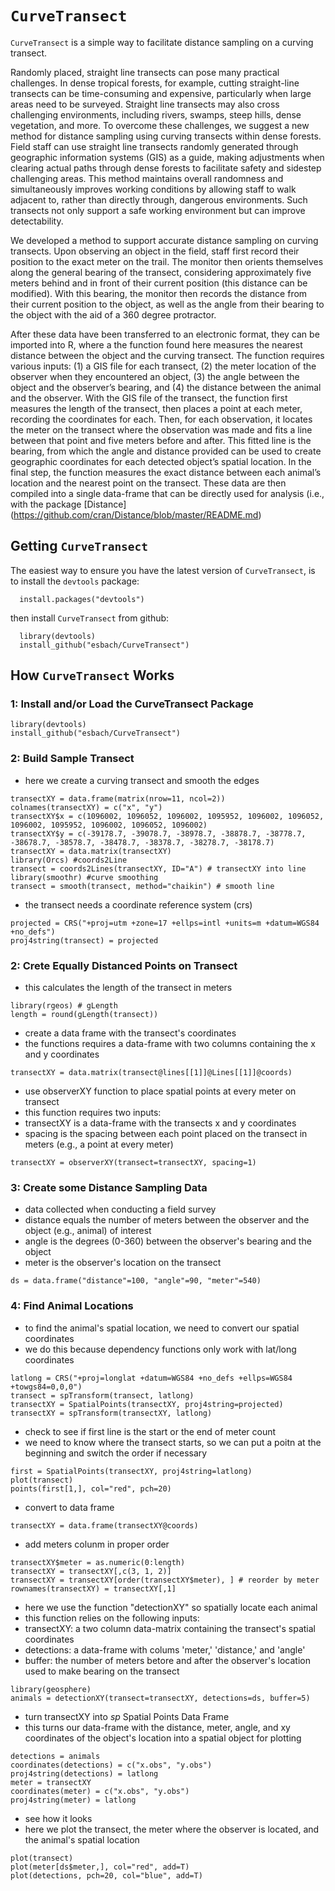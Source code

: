 # `CurveTransect`
`CurveTransect` is a simple way to facilitate distance sampling on a curving transect. 

Randomly placed, straight line transects can pose many practical challenges. In dense tropical forests, for example, cutting straight-line transects can be time-consuming and expensive, particularly when large areas need to be surveyed. Straight line transects may also cross challenging environments, including rivers, swamps, steep hills, dense vegetation, and more. To overcome these challenges, we suggest a new method for distance sampling using curving transects within dense forests. Field staff can use straight line transects randomly generated through geographic information systems (GIS) as a guide, making adjustments when clearing actual paths through dense forests to facilitate safety and sidestep challenging areas. This method maintains overall randomness and simultaneously improves working conditions by allowing staff to walk adjacent to, rather than directly through, dangerous environments. Such transects not only support a safe working environment but can improve detectability.

We developed a method to support accurate distance sampling on curving transects. Upon observing an object in the field, staff first record their position to the exact meter on the trail. The monitor then orients themselves along the general bearing of the transect, considering approximately five meters behind and in front of their current position (this distance can be modified). With this bearing, the monitor then records the distance from their current position to the object, as well as the angle from their bearing to the object with the aid of a 360 degree protractor.

After these data have been transferred to an electronic format, they can be imported into R, where a the function found here measures the nearest distance between the object and the curving transect. The function requires various inputs: (1) a GIS file for each transect, (2) the meter location of the observer when they encountered an object, (3) the angle between the object and the observer’s bearing, and (4) the distance between the animal and the observer. With the GIS file of the transect, the function first measures the length of the transect, then places a point at each meter, recording the coordinates for each. Then, for each observation, it locates the meter on the transect where the observation was made and fits a line between that point and five meters before and after. This fitted line is the bearing, from which the angle and distance provided can be used to create geographic coordinates for each detected object’s spatial location. In the final step, the function measures the exact distance between each animal’s location and the nearest point on the transect. These data are then compiled into a single data-frame that can be directly used for analysis (i.e., with the package [Distance] (https://github.com/cran/Distance/blob/master/README.md)




## Getting `CurveTransect`

The easiest way to ensure you have the latest version of `CurveTransect`, is to install the `devtools` package:

      install.packages("devtools")

then install `CurveTransect` from github:

      library(devtools)
      install_github("esbach/CurveTransect")
      
## How `CurveTransect` Works

### 1: Install and/or Load the CurveTransect Package
```
library(devtools)
install_github("esbach/CurveTransect")
```

### 2: Build Sample Transect

- here we create a curving transect and smooth the edges
```
transectXY = data.frame(matrix(nrow=11, ncol=2))
colnames(transectXY) = c("x", "y")
transectXY$x = c(1096002, 1096052, 1096002, 1095952, 1096002, 1096052, 1096002, 1095952, 1096002, 1096052, 1096002)
transectXY$y = c(-39178.7, -39078.7, -38978.7, -38878.7, -38778.7, -38678.7, -38578.7, -38478.7, -38378.7, -38278.7, -38178.7)
transectXY = data.matrix(transectXY)
library(Orcs) #coords2Line
transect = coords2Lines(transectXY, ID="A") # transectXY into line
library(smoothr) #curve smoothing
transect = smooth(transect, method="chaikin") # smooth line
```

- the transect needs a coordinate reference system (crs)
```
projected = CRS("+proj=utm +zone=17 +ellps=intl +units=m +datum=WGS84 +no_defs")
proj4string(transect) = projected
```

### 2: Crete Equally Distanced Points on Transect

- this calculates the length of the transect in meters
```
library(rgeos) # gLength
length = round(gLength(transect))
```

- create a data frame with the transect's coordinates
- the functions requires a data-frame with two columns containing the x and y coordinates
```
transectXY = data.matrix(transect@lines[[1]]@Lines[[1]]@coords)
```

- use observerXY function to place spatial points at every meter on transect
- this function requires two inputs: 
- transectXY is a data-frame with the transects x and y coordinates
- spacing is the spacing between each point placed on the transect in meters (e.g., a point at every meter)
```
transectXY = observerXY(transect=transectXY, spacing=1)
```

### 3: Create some Distance Sampling Data
- data collected when conducting a field survey
- distance equals the number of meters between the observer and the object (e.g., animal) of interest
- angle is the degrees (0-360) between the observer's bearing and the object
- meter is the observer's location on the transect
```
ds = data.frame("distance"=100, "angle"=90, "meter"=540)
```

### 4: Find Animal Locations

- to find the animal's spatial location, we need to convert our spatial coordinates
- we do this because dependency functions only work with lat/long coordinates
```
latlong = CRS("+proj=longlat +datum=WGS84 +no_defs +ellps=WGS84 +towgs84=0,0,0")
transect = spTransform(transect, latlong)
transectXY = SpatialPoints(transectXY, proj4string=projected)
transectXY = spTransform(transectXY, latlong)
```

- check to see if first line is the start or the end of meter count
- we need to know where the transect starts, so we can put a poitn at the beginning and switch the order if necessary
```
first = SpatialPoints(transectXY, proj4string=latlong)
plot(transect)
points(first[1,], col="red", pch=20)
```

- convert to data frame
```
transectXY = data.frame(transectXY@coords)
```

- add meters colunm in proper order
```
transectXY$meter = as.numeric(0:length)
transectXY = transectXY[,c(3, 1, 2)]
transectXY = transectXY[order(transectXY$meter), ] # reorder by meter
rownames(transectXY) = transectXY[,1]
```

- here we use the function "detectionXY" so spatially locate each animal
- this function relies on the following inputs:
- transectXY: a two column data-matrix containing the transect's spatial coordinates
- detections: a data-frame with colums 'meter,' 'distance,' and 'angle'
- buffer: the number of meters betore and after the observer's location used to make bearing on the transect
```
library(geosphere)
animals = detectionXY(transect=transectXY, detections=ds, buffer=5) 
```

- turn transectXY into *sp* Spatial Points Data Frame
- this turns our data-frame with the distance, meter, angle, and xy coordinates of the object's location into a spatial object for plotting
```
detections = animals
coordinates(detections) = c("x.obs", "y.obs") 
proj4string(detections) = latlong
meter = transectXY
coordinates(meter) = c("x.obs", "y.obs") 
proj4string(meter) = latlong
```

- see how it looks
- here we plot the transect, the meter where the observer is located, and the animal's spatial location
```
plot(transect)
plot(meter[ds$meter,], col="red", add=T)
plot(detections, pch=20, col="blue", add=T)
```
